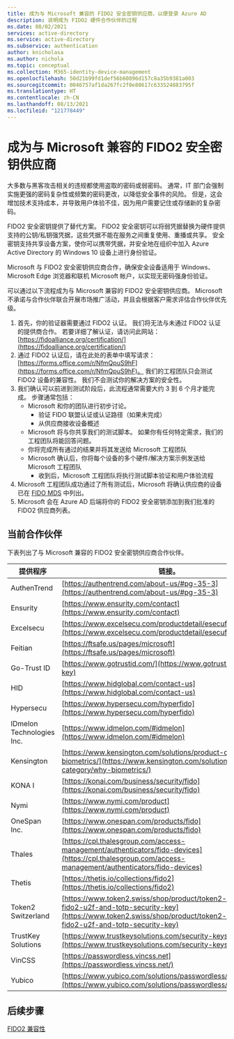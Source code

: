 ```yaml
---
title: 成为与 Microsoft 兼容的 FIDO2 安全密钥供应商，以便登录 Azure AD
description: 说明成为 FIDO2 硬件合作伙伴的过程
ms.date: 08/02/2021
services: active-directory
ms.service: active-directory
ms.subservice: authentication
author: knicholasa
ms.author: nichola
ms.topic: conceptual
ms.collection: M365-identity-device-management
ms.openlocfilehash: 50d21b99fd1def56b60896d157c8a35b9381a003
ms.sourcegitcommit: 0046757af1da267fc2f0e88617c633524883795f
ms.translationtype: HT
ms.contentlocale: zh-CN
ms.lasthandoff: 08/13/2021
ms.locfileid: "121778449"
---
```

# <a name="become-a-microsoft-compatible-fido2-security-key-vendor"></a>成为与 Microsoft 兼容的 FIDO2 安全密钥供应商

大多数与黑客攻击相关的违规都使用盗取的密码或弱密码。 通常，IT 部门会强制实施更强的密码复杂性或频繁的密码更改，以降低安全事件的风险。 但是，这会增加技术支持成本，并导致用户体验不佳，因为用户需要记住或存储新的复杂密码。

FIDO2 安全密钥提供了替代方案。 FIDO2 安全密钥可以将弱凭据替换为硬件提供支持的公钥/私钥强凭据，这些凭据不能在服务之间重复使用、重播或共享。 安全密钥支持共享设备方案，使你可以携带凭据，并安全地在组织中加入 Azure Active Directory 的 Windows 10 设备上进行身份验证。

Microsoft 与 FIDO2 安全密钥供应商合作，确保安全设备适用于 Windows、Microsoft Edge 浏览器和联机 Microsoft 帐户，以实现无密码强身份验证。

可以通过以下流程成为与 Microsoft 兼容的 FIDO2 安全密钥供应商。  Microsoft 不承诺与合作伙伴联合开展市场推广活动，并且会根据客户需求评估合作伙伴优先级。

1. 首先，你的验证器需要通过 FIDO2 认证。 我们将无法与未通过 FIDO2 认证的提供商合作。 若要详细了解认证，请访问此网站：[https://fidoalliance.org/certification/](https://fidoalliance.org/certification/)
2. 通过 FIDO2 认证后，请在此处的表单中填写请求：[https://forms.office.com/r/NfmQpuS9hF](https://forms.office.com/r/NfmQpuS9hF)。 我们的工程团队只会测试 FIDO2 设备的兼容性。 我们不会测试你的解决方案的安全性。
3. 我们确认可以前进到测试阶段后，此流程通常需要大约 3 到 6 个月才能完成。 步骤通常包括：
    - Microsoft 和你的团队进行初步讨论。
        - 验证 FIDO 联盟认证或认证路径（如果未完成）
        - 从供应商接收设备概述
    - Microsoft 将与你共享我们的测试脚本。 如果你有任何特定需求，我们的工程团队将能回答问题。
    - 你将完成所有通过的结果并将其发送给 Microsoft 工程团队
    - Microsoft 确认后，你将每个设备的多个硬件/解决方案示例发送给 Microsoft 工程团队
        - 收到后，Microsoft 工程团队将执行测试脚本验证和用户体验流程
4. Microsoft 工程团队成功通过了所有测试后，Microsoft 将确认供应商的设备已在 [FIDO MDS](https://fidoalliance.org/metadata/) 中列出。
5. Microsoft 会在 Azure AD 后端将你的 FIDO2 安全密钥添加到我们批准的 FIDO2 供应商列表。

## <a name="current-partners"></a>当前合作伙伴

下表列出了与 Microsoft 兼容的 FIDO2 安全密钥供应商合作伙伴。

| **提供程序** | **链接**。 |
| --- | --- |
| AuthenTrend | [https://authentrend.com/about-us/#pg-35-3](https://authentrend.com/about-us/#pg-35-3) |
| Ensurity | [https://www.ensurity.com/contact](https://www.ensurity.com/contact) |
| Excelsecu | [https://www.excelsecu.com/productdetail/esecufido2secu.html](https://www.excelsecu.com/productdetail/esecufido2secu.html) |
| Feitian | [https://ftsafe.us/pages/microsoft](https://ftsafe.us/pages/microsoft) |
| Go-Trust ID | [https://www.gotrustid.com/](https://www.gotrustid.com/idem-key) |
| HID | [https://www.hidglobal.com/contact-us](https://www.hidglobal.com/contact-us) |
| Hypersecu | [https://www.hypersecu.com/hyperfido](https://www.hypersecu.com/hyperfido) |
| IDmelon Technologies Inc. | [https://www.idmelon.com/#idmelon](https://www.idmelon.com/#idmelon) |
| Kensington  | [https://www.kensington.com/solutions/product-category/why-biometrics/](https://www.kensington.com/solutions/product-category/why-biometrics/) |
| KONA I | [https://konai.com/business/security/fido](https://konai.com/business/security/fido) |
| Nymi   | [https://www.nymi.com/product](https://www.nymi.com/product) |
| OneSpan Inc. | [https://www.onespan.com/products/fido](https://www.onespan.com/products/fido) |
| Thales | [https://cpl.thalesgroup.com/access-management/authenticators/fido-devices](https://cpl.thalesgroup.com/access-management/authenticators/fido-devices) |
| Thetis | [https://thetis.io/collections/fido2](https://thetis.io/collections/fido2) |
| Token2 Switzerland | [https://www.token2.swiss/shop/product/token2-t2f2-alu-fido2-u2f-and-totp-security-key](https://www.token2.swiss/shop/product/token2-t2f2-alu-fido2-u2f-and-totp-security-key) |
| TrustKey Solutions | [https://www.trustkeysolutions.com/security-keys/](https://www.trustkeysolutions.com/security-keys/) |
| VinCSS | [https://passwordless.vincss.net](https://passwordless.vincss.net/) |
| Yubico | [https://www.yubico.com/solutions/passwordless/](https://www.yubico.com/solutions/passwordless/) |

## <a name="next-steps"></a>后续步骤

[FIDO2 兼容性](fido2-compatibility.md)

